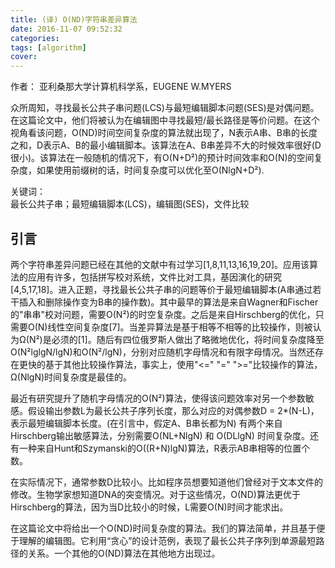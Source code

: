 ```yaml
---
title: (译) O(ND)字符串差异算法
date: 2016-11-07 09:52:32
categories:
tags: [algorithm]
cover:
---
```


作者： 亚利桑那大学计算机科学系，EUGENE W.MYERS

众所周知，寻找最长公共子串问题(LCS)与最短编辑脚本问题(SES)是对偶问题。在这篇论文中，他们将被认为在编辑图中寻找最短/最长路径是等价问题。在这个视角看该问题，O(ND)时间空间复杂度的算法就出现了，N表示A串、B串的长度之和，D表示A、B的最小编辑脚本。该算法在A、B串差异不大的时候效率很好(D很小)。该算法在一般随机的情况下，有O(N+D²)的预计时间效率和O(N)的空间复杂度，如果使用前缀树的话，时间复杂度可以优化至O(NlgN+D²).

关键词：  
最长公共子串；最短编辑脚本(LCS)，编辑图(SES)，文件比较

## 引言

两个字符串差异问题已经在其他的文献中有过学习[1,8,11,13,16,19,20]。应用该算法的应用有许多，包括拼写校对系统，文件比对工具，基因演化的研究[4,5,17,18]。进入正题，寻找最长公共子串的问题等价于最短编辑脚本(A串通过若干插入和删除操作变为B串的操作数)。其中最早的算法是来自Wagner和Fischer的"串串"校对问题，需要O(N²)的时空复杂度。之后是来自Hirschberg的优化，只需要O(N)线性空间复杂度[7]。当差异算法是基于相等不相等的比较操作，则被认为Ω(N²)是必须的[1]。随后有四位俄罗斯人做出了略微地优化，将时间复杂度降至O(N²lglgN/lgN)和O(N²/lgN)，分别对应随机字母情况和有限字母情况。当然还存在更快的基于其他比较操作算法，事实上，使用"<=" "=" ">="比较操作的算法，Ω(NlgN)时间复杂度是最佳的。

最近有研究提升了随机字母情况的O(N²)算法，使得该问题效率对另一个参数敏感。假设输出参数L为最长公共子序列长度，那么对应的对偶参数D = 2*(N-L)，表示最短编辑脚本长度。(在引言中，假定A、B串长都为N) 有两个来自Hirschberg输出敏感算法，分别需要O(NL+NlgN) 和 O(DLlgN) 时间复杂度。还有一种来自Hunt和Szymanski的O((R+N)lgN)算法，R表示AB串相等的位置个数。

在实际情况下，通常参数D比较小。比如程序员想要知道他们曾经对于文本文件的修改。生物学家想知道DNA的突变情况。对于这些情况，O(ND)算法更优于Hirschberg的算法，因为当D比较小的时候，L需要O(N)时间才能求出。

在这篇论文中将给出一个O(ND)时间复杂度的算法。我们的算法简单，并且基于便于理解的编辑图。它利用“贪心”的设计范例，表现了最长公共子序列到单源最短路径的关系。一个其他的O(ND)算法在其他地方出现过。

